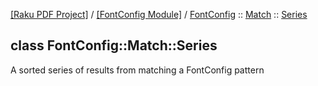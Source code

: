 [[Raku PDF Project]](https://pdf-raku.github.io)
 / [[FontConfig Module]](https://pdf-raku.github.io/FontConfig-raku)
 / [FontConfig](https://pdf-raku.github.io/FontConfig-raku/FontConfig)
 :: [Match](https://pdf-raku.github.io/FontConfig-raku/FontConfig/Match)
 :: [Series](https://pdf-raku.github.io/FontConfig-raku/FontConfig/Match/Series)

class FontConfig::Match::Series
-------------------------------

A sorted series of results from matching a FontConfig pattern

